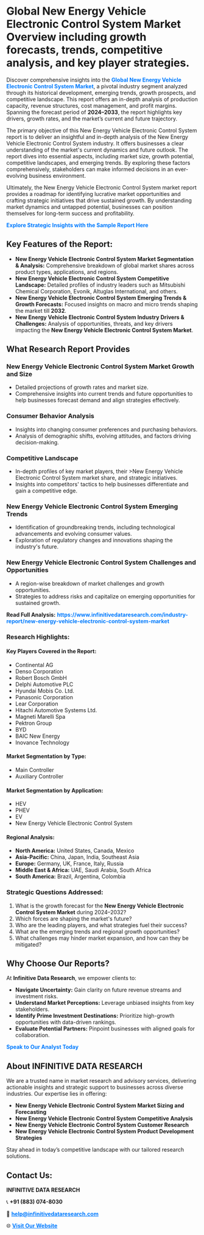 <h1>Global New Energy Vehicle Electronic Control System Market Overview including growth forecasts, trends, competitive analysis, and key player strategies.</h1>
<p>
Discover comprehensive insights into the 
<a href="https://www.infinitivedataresearch.com/industry-report/new-energy-vehicle-electronic-control-system-market" rel="dofollow" style="color: #007BFF; text-decoration: none;"><strong>Global New Energy Vehicle Electronic Control System Market</strong></a>, a pivotal industry segment analyzed through its historical development, emerging trends, growth prospects, and competitive landscape. This report offers an in-depth analysis of production capacity, revenue structures, cost management, and profit margins. Spanning the forecast period of <strong>2024–2033</strong>, the report highlights key drivers, growth rates, and the market’s current and future trajectory.
</p>
<p>
The primary objective of this New Energy Vehicle Electronic Control System report is to deliver an insightful and in-depth analysis of the New Energy Vehicle Electronic Control System industry. It offers businesses a clear understanding of the market's current dynamics and future outlook. The report dives into essential aspects, including market size, growth potential, competitive landscapes, and emerging trends. By exploring these factors comprehensively, stakeholders can make informed decisions in an ever-evolving business environment.
</p>
<p>
Ultimately, the New Energy Vehicle Electronic Control System market report provides a roadmap for identifying lucrative market opportunities and crafting strategic initiatives that drive sustained growth. By understanding market dynamics and untapped potential, businesses can position themselves for long-term success and profitability.
</p>
<p>
<a href="https://www.infinitivedataresearch.com/request-sample/reportId=111994" style="color: #007BFF; text-decoration: none;"><strong>Explore Strategic Insights with the Sample Report Here</strong></a>
</p>

<h2>Key Features of the Report:</h2>
<ul>
<li><strong>New Energy Vehicle Electronic Control System Market Segmentation & Analysis:</strong> Comprehensive breakdown of global market shares across product types, applications, and regions.</li>
<li><strong>New Energy Vehicle Electronic Control System Competitive Landscape:</strong> Detailed profiles of industry leaders such as Mitsubishi Chemical Corporation, Evonik, Altuglas International, and others.</li>
<li><strong>New Energy Vehicle Electronic Control System Emerging Trends & Growth Forecasts:</strong> Focused insights on macro and micro trends shaping the market till <strong>2032</strong>.</li>
<li><strong>New Energy Vehicle Electronic Control System Industry Drivers & Challenges:</strong> Analysis of opportunities, threats, and key drivers impacting the <strong>New Energy Vehicle Electronic Control System Market</strong>.</li>
</ul>

<h2>What Research Report Provides</h2>
<h3>New Energy Vehicle Electronic Control System Market Growth and Size</h3>
<ul>
<li>Detailed projections of growth rates and market size.</li>
<li>Comprehensive insights into current trends and future opportunities to help businesses forecast demand and align strategies effectively.</li>
</ul>

<h3>Consumer Behavior Analysis</h3>
<ul>
<li>Insights into changing consumer preferences and purchasing behaviors.</li>
<li>Analysis of demographic shifts, evolving attitudes, and factors driving decision-making.</li>
</ul>

<h3>Competitive Landscape</h3>
<ul>
<li>In-depth profiles of key market players, their >New Energy Vehicle Electronic Control System market share, and strategic initiatives.</li>
<li>Insights into competitors' tactics to help businesses differentiate and gain a competitive edge.</li>
</ul>

<h3>New Energy Vehicle Electronic Control System Emerging Trends</h3>
<ul>
<li>Identification of groundbreaking trends, including technological advancements and evolving consumer values.</li>
<li>Exploration of regulatory changes and innovations shaping the industry's future.</li>
</ul>

<h3>New Energy Vehicle Electronic Control System Challenges and Opportunities</h3>
<ul>
<li>A region-wise breakdown of market challenges and growth opportunities.</li>
<li>Strategies to address risks and capitalize on emerging opportunities for sustained growth.</li>
</ul>
<p><strong>Read Full Analysis:</strong> <a href="https://www.infinitivedataresearch.com/industry-report/new-energy-vehicle-electronic-control-system-market" rel="dofollow" style="color: #007BFF; text-decoration: none;"><strong>https://www.infinitivedataresearch.com/industry-report/new-energy-vehicle-electronic-control-system-market</strong></a></p>
<h3>Research Highlights:</h3>
<h4>Key Players Covered in the Report:</h4>
<ul><li>Continental AG</li><li>Denso Corporation</li><li>Robert Bosch GmbH</li><li>Delphi Automotive PLC</li><li>Hyundai Mobis Co. Ltd.</li><li>Panasonic Corporation</li><li>Lear Corporation</li><li>Hitachi Automotive Systems Ltd.</li><li>Magneti Marelli Spa</li><li>Pektron Group</li><li>BYD</li><li>BAIC New Energy</li><li>Inovance Technology</li></ul>
<h4>Market Segmentation by Type:</h4>
<ul><li>Main Controller</li><li>Auxiliary Controller</li></ul>
<h4>Market Segmentation by Application:</h4>
<ul><li>HEV</li><li>PHEV</li><li>EV</li><li>New Energy Vehicle Electronic Control System</li></ul>

<h4>Regional Analysis:</h4>
<ul>
<li><strong>North America:</strong> United States, Canada, Mexico</li>
<li><strong>Asia-Pacific:</strong> China, Japan, India, Southeast Asia</li>
<li><strong>Europe:</strong> Germany, UK, France, Italy, Russia</li>
<li><strong>Middle East & Africa:</strong> UAE, Saudi Arabia, South Africa</li>
<li><strong>South America:</strong> Brazil, Argentina, Colombia</li>
</ul>

<h3>Strategic Questions Addressed:</h3>
<ol>
<li>What is the growth forecast for the <strong>New Energy Vehicle Electronic Control System Market</strong> during 2024–2032?</li>
<li>Which forces are shaping the market's future?</li>
<li>Who are the leading players, and what strategies fuel their success?</li>
<li>What are the emerging trends and regional growth opportunities?</li>
<li>What challenges may hinder market expansion, and how can they be mitigated?</li>
</ol>

<h2>Why Choose Our Reports?</h2>
<p>At <strong>Infinitive Data Research</strong>, we empower clients to:</p>
<ul>
<li><strong>Navigate Uncertainty:</strong> Gain clarity on future revenue streams and investment risks.</li>
<li><strong>Understand Market Perceptions:</strong> Leverage unbiased insights from key stakeholders.</li>
<li><strong>Identify Prime Investment Destinations:</strong> Prioritize high-growth opportunities with data-driven rankings.</li>
<li><strong>Evaluate Potential Partners:</strong> Pinpoint businesses with aligned goals for collaboration.</li>
</ul>
<p><a href="https://www.infinitivedataresearch.com/industry-report/new-energy-vehicle-electronic-control-system-market" rel="dofollow" style="color: #007BFF; text-decoration: none;"><strong>Speak to Our Analyst Today</strong></a></p>

<h2>About INFINITIVE DATA RESEARCH</h2>
<p>We are a trusted name in market research and advisory services, delivering actionable insights and strategic support to businesses across diverse industries. Our expertise lies in offering:</p>
<ul>
<li><strong>New Energy Vehicle Electronic Control System Market Sizing and Forecasting</strong></li>
<li><strong>New Energy Vehicle Electronic Control System Competitive Analysis</strong></li>
<li><strong>New Energy Vehicle Electronic Control System Customer Research</strong></li>
<li><strong>New Energy Vehicle Electronic Control System Product Development Strategies</strong></li>
</ul>
<p>Stay ahead in today’s competitive landscape with our tailored research solutions.</p>

<h2>Contact Us:</h2>
<p><strong>INFINITIVE DATA RESEARCH</strong></p>
<p>📞 <strong>+91 (883) 074-8030</strong></p>
<p>📧 <strong><a href="mailto:help@infinitivedataresearch.com" style="color: #007BFF;">help@infinitivedataresearch.com</a></strong></p>
<p>🌐 <strong><a href="https://www.infinitivedataresearch.com" rel="dofollow" style="color: #007BFF;">Visit Our Website</a></strong></p>